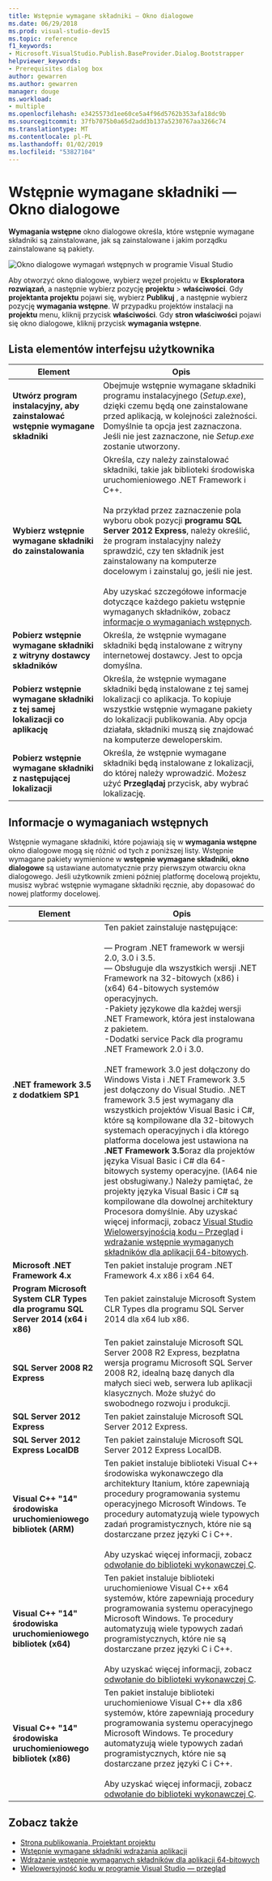 ```yaml
---
title: Wstępnie wymagane składniki — Okno dialogowe
ms.date: 06/29/2018
ms.prod: visual-studio-dev15
ms.topic: reference
f1_keywords:
- Microsoft.VisualStudio.Publish.BaseProvider.Dialog.Bootstrapper
helpviewer_keywords:
- Prerequisites dialog box
author: gewarren
ms.author: gewarren
manager: douge
ms.workload:
- multiple
ms.openlocfilehash: e3425573d1ee60ce5a4f96d5762b353afa18dc9b
ms.sourcegitcommit: 37fb7075b0a65d2add3b137a5230767aa3266c74
ms.translationtype: MT
ms.contentlocale: pl-PL
ms.lasthandoff: 01/02/2019
ms.locfileid: "53827104"
---
```

# <a name="prerequisites-dialog-box"></a>Wstępnie wymagane składniki — Okno dialogowe

**Wymagania wstępne** okno dialogowe określa, które wstępnie wymagane składniki są zainstalowane, jak są zainstalowane i jakim porządku zainstalowane są pakiety.

![Okno dialogowe wymagań wstępnych w programie Visual Studio](media/prerequisites-dialog-box.png)

Aby otworzyć okno dialogowe, wybierz węzeł projektu w **Eksploratora rozwiązań**, a następnie wybierz pozycję **projektu** > **właściwości**. Gdy **projektanta projektu** pojawi się, wybierz **Publikuj** , a następnie wybierz pozycję **wymagania wstępne**. W przypadku projektów instalacji na **projektu** menu, kliknij przycisk **właściwości**. Gdy **stron właściwości** pojawi się okno dialogowe, kliknij przycisk **wymagania wstępne**.

## <a name="uielement-list"></a>Lista elementów interfejsu użytkownika

|Element|Opis|
|-------------|-----------------|
|**Utwórz program instalacyjny, aby zainstalować wstępnie wymagane składniki**|Obejmuje wstępnie wymagane składniki programu instalacyjnego (*Setup.exe*), dzięki czemu będą one zainstalowane przed aplikacją, w kolejności zależności. Domyślnie ta opcja jest zaznaczona. Jeśli nie jest zaznaczone, nie *Setup.exe* zostanie utworzony.|
|**Wybierz wstępnie wymagane składniki do zainstalowania**|Określa, czy należy zainstalować składniki, takie jak biblioteki środowiska uruchomieniowego .NET Framework i C++.<br /><br />Na przykład przez zaznaczenie pola wyboru obok pozycji **programu SQL Server 2012 Express**, należy określić, że program instalacyjny należy sprawdzić, czy ten składnik jest zainstalowany na komputerze docelowym i zainstaluj go, jeśli nie jest.<br /><br />Aby uzyskać szczegółowe informacje dotyczące każdego pakietu wstępnie wymaganych składników, zobacz [informacje o wymaganiach wstępnych](#prerequisites-information).|
|**Pobierz wstępnie wymagane składniki z witryny dostawcy składników**|Określa, że wstępnie wymagane składniki będą instalowane z witryny internetowej dostawcy. Jest to opcja domyślna.|
|**Pobierz wstępnie wymagane składniki z tej samej lokalizacji co aplikację**|Określa, że wstępnie wymagane składniki będą instalowane z tej samej lokalizacji co aplikacja. To kopiuje wszystkie wstępnie wymagane pakiety do lokalizacji publikowania. Aby opcja działała, składniki muszą się znajdować na komputerze deweloperskim.|
|**Pobierz wstępnie wymagane składniki z następującej lokalizacji**|Określa, że wstępnie wymagane składniki będą instalowane z lokalizacji, do której należy wprowadzić. Możesz użyć **Przeglądaj** przycisk, aby wybrać lokalizację.|

## <a name="prerequisites-information"></a>Informacje o wymaganiach wstępnych

Wstępnie wymagane składniki, które pojawiają się w **wymagania wstępne** okno dialogowe mogą się różnić od tych z poniższej listy. Wstępnie wymagane pakiety wymienione w **wstępnie wymagane składniki, okno dialogowe** są ustawiane automatycznie przy pierwszym otwarciu okna dialogowego. Jeśli użytkownik zmieni później platformę docelową projektu, musisz wybrać wstępnie wymagane składniki ręcznie, aby dopasować do nowej platformy docelowej.

|Element|Opis|
|-------------|-----------------|
|**.NET framework 3.5 z dodatkiem SP1**|Ten pakiet zainstaluje następujące:<br /><br /> — Program .NET framework w wersji 2.0, 3.0 i 3.5.<br />— Obsługuje dla wszystkich wersji .NET Framework na 32-bitowych (x86) i (x64) 64-bitowych systemów operacyjnych.<br />-Pakiety językowe dla każdej wersji .NET Framework, która jest instalowana z pakietem.<br />-Dodatki service Pack dla programu .NET Framework 2.0 i 3.0.<br /><br /> .NET framework 3.0 jest dołączony do Windows Vista i .NET Framework 3.5 jest dołączony do Visual Studio. .NET framework 3.5 jest wymagany dla wszystkich projektów Visual Basic i C#, które są kompilowane dla 32-bitowych systemach operacyjnych i dla którego platforma docelowa jest ustawiona na **.NET Framework 3.5**oraz dla projektów języka Visual Basic i C# dla 64-bitowych systemy operacyjne. (IA64 nie jest obsługiwany.) Należy pamiętać, że projekty języka Visual Basic i C# są kompilowane dla dowolnej architektury Procesora domyślnie. Aby uzyskać więcej informacji, zobacz [Visual Studio Wielowersyjnością kodu – Przegląd](../../ide/visual-studio-multi-targeting-overview.md) i [wdrażanie wstępnie wymaganych składników dla aplikacji 64-bitowych](../../deployment/deploying-prerequisites-for-64-bit-applications.md).|
|**Microsoft .NET Framework 4.x**|Ten pakiet instaluje program .NET Framework 4.x x86 i x64 64.|
|**Program Microsoft System CLR Types dla programu SQL Server 2014 (x64 i x86)**|Ten pakiet zainstaluje Microsoft System CLR Types dla programu SQL Server 2014 dla x64 lub x86.|
|**SQL Server 2008 R2 Express**|Ten pakiet zainstaluje Microsoft SQL Server 2008 R2 Express, bezpłatna wersja programu Microsoft SQL Server 2008 R2, idealną bazę danych dla małych sieci web, serwera lub aplikacji klasycznych. Może służyć do swobodnego rozwoju i produkcji.|
|**SQL Server 2012 Express**|Ten pakiet zainstaluje Microsoft SQL Server 2012 Express.|
|**SQL Server 2012 Express LocalDB**|Ten pakiet zainstaluje Microsoft SQL Server 2012 Express LocalDB.|
|**Visual C++ "14" środowiska uruchomieniowego bibliotek (ARM)**|Ten pakiet instaluje biblioteki Visual C++ środowiska wykonawczego dla architektury Itanium, które zapewniają procedury programowania systemu operacyjnego Microsoft Windows. Te procedury automatyzują wiele typowych zadań programistycznych, które nie są dostarczane przez języki C i C++.<br /><br /> Aby uzyskać więcej informacji, zobacz [odwołanie do biblioteki wykonawczej C](/cpp/c-runtime-library/c-run-time-library-reference).|
|**Visual C++ "14" środowiska uruchomieniowego bibliotek (x64)**|Ten pakiet instaluje biblioteki uruchomieniowe Visual C++ x64 systemów, które zapewniają procedury programowania systemu operacyjnego Microsoft Windows. Te procedury automatyzują wiele typowych zadań programistycznych, które nie są dostarczane przez języki C i C++.<br /><br /> Aby uzyskać więcej informacji, zobacz [odwołanie do biblioteki wykonawczej C](/cpp/c-runtime-library/c-run-time-library-reference).|
|**Visual C++ "14" środowiska uruchomieniowego bibliotek (x86)**|Ten pakiet instaluje biblioteki uruchomieniowe Visual C++ dla x86 systemów, które zapewniają procedury programowania systemu operacyjnego Microsoft Windows. Te procedury automatyzują wiele typowych zadań programistycznych, które nie są dostarczane przez języki C i C++.<br /><br /> Aby uzyskać więcej informacji, zobacz [odwołanie do biblioteki wykonawczej C](/cpp/c-runtime-library/c-run-time-library-reference).|

## <a name="see-also"></a>Zobacz także

- [Strona publikowania, Projektant projektu](../../ide/reference/publish-page-project-designer.md)
- [Wstępnie wymagane składniki wdrażania aplikacji](../../deployment/application-deployment-prerequisites.md)
- [Wdrażanie wstępnie wymaganych składników dla aplikacji 64-bitowych](../../deployment/deploying-prerequisites-for-64-bit-applications.md)
- [Wielowersyjność kodu w programie Visual Studio ― przegląd](../../ide/visual-studio-multi-targeting-overview.md)